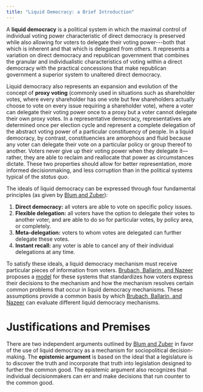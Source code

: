 ```yaml
---
title: "Liquid Democracy: a Brief Introduction"
---
```

A **liquid democracy** is a political system in which the maximal control of
individual voting power characteristic of direct democracy is preserved while
also allowing for voters to delegate their voting power---both that which is
inherent and that which is delegated from others.
It represents a variation on direct democracy and republican government that
combines the granular and individualistic characteristics of voting within a
direct democracy with the practical concessions that make republican government
a superior system to unaltered direct democracy.

Liquid democracy also represents an expansion and evolution of the concept of
**proxy voting**
(commonly used in situations such as shareholder votes, where every shareholder
has one vote but few shareholders actually choose to vote on every issue
requiring a shareholder vote),
where a voter can delegate their voting power once to a proxy but a voter cannot
delegate their own proxy votes.
In a representative democracy,
representatives are determined once per election cycle and represent a complete
delegation of the abstract voting power of a particular constituency of people.
In a liquid democracy, by contrast, constituencies are amorphous and fluid
because any voter can delegate their vote on a particular policy or group
thereof to another.
Voters never give up their voting power when they delegate it—rather, they
are able to reclaim and reallocate that power as circumstances dictate.
These two properties should allow for better representation,
more informed decisionmaking, and less corruption than in the political systems
typical of the *status quo*.

The ideals of liquid democracy can be expressed through four fundamental
principles (as given by
[Blum and Zuber][bz]):
1. **Direct democracy:** all voters are able to vote on specific policy issues.
2. **Flexible delegation:** all voters have the option to delegate their votes to
    another voter, and are able to do so for particular votes, by policy area,
    or completely.
3. **Meta-delegation:** voters to whom votes are delegated can further delegate
    these votes.
4. **Instant recall:** any voter is able to cancel any of their individual
    delegations at any time.

To satisfy these ideals, a liquid democracy mechanism must receive particular
pieces of information from voters.
[Brubach, Ballarin, and Nazeer][bbn] proposes a [model](bbn_model) for these
systems that standardizes how voters express their decisions to the mechanism
and how the mechanism resolves certain common problems that occur in liquid
democracy mechanisms.
These assumptions provide a common basis by which
[Brubach, Ballarin, and Nazeer][bbn] can evaluate different liquid democracy
mechanisms.

[bz]: https://christinazuber.com/wordpress/wp-content/uploads/2013/02/Blum_Zuber-2016_Liquid-Democracy.pdf
[bbn]: https://arxiv.org/pdf/2206.05339

# Justifications and Premises
There are two independent arguments outlined by [Blum and Zuber][bz] in favor of
the use of liquid democracy as
a mechanism for sociopolitical decision-making.
The **epistemic argument** is based on the ideal that a legislature
is to discover the truth and incorporate that truth into legislation designed to
further the common good.
The epistemic argument also recognizes that individual decisionmakers can err
and make decisions that run counter to the common good.

<!-- egalitatian argument here -->
